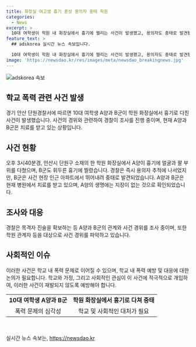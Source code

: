 ```yaml
---
title: 화장실 여고생 흉기 중상 용의자 중태 학원
categories:
  - News
excerpt: >
  10대 여학생이 학원 내 화장실에서 흉기에 찔리는 사건이 발생했고, 용의자도 중태로 발견됐다. 피해 학생은 치료를 받고 있으며, 경찰은 정확한 사건 경위를 조사 중이다. 사건 현장에서 목격자 진술을 확보하고, A양과 B군의 관계를 확인하기 위해 노력하고 있다. 현재 A양은 생명이 위험하지 않으며, 학원 관계자 등을 대상으로 자세한 조사를 진행 중이다.
feature_text: >
  ## adskorea 실시간 뉴스 속보입니다.

  10대 여학생이 학원 내 화장실에서 흉기에 찔리는 사건이 발생했고, 용의자도 중태로 발견됐다. 피해 학생은 치료를 받고 있으며, 경찰은 정확한 사건 경위를 조사 중이다. 사건 현장에서 목격자 진술을 확보하고, A양과 B군의 관계를 확인하기 위해 노력하고 있다. 현재 A양은 생명이 위험하지 않으며, 학원 관계자 등을 대상으로 자세한 조사를 진행 중이다.
image: 'https://newsdao.kr/res/images/meta/newsdao_breakingnews.jpg'
---
```


<p><img src="https://newsdao.kr/res/images/meta/newsdao_breakingnews.jpg" alt="adskorea 속보" /></p>

<h2 data-ke-size="size26">학교 폭력 관련 사건 발생</h2>

<p data-ke-size="size16">경기 안산 단원경찰서에 따르면 10대 여학생 A양과 B군이 학원 화장실에서 흉기로 다친 사건이 발생했습니다. 사건의 경위와 관련하여 경찰이 조사를 진행 중이며, 현재 A양과 B군은 치료를 받고 있는 상황입니다.</p>

<h2 data-ke-size="size26">사건 현황</h2>

<p data-ke-size="size16">오후 3시40분경, 안산시 단원구 소재의 한 학원 화장실에서 A양이 흉기에 얼굴과 팔 부위를 다쳤으며, B군도 휘두른 흉기에 찔렸습니다. 경찰은 즉시 용의자 추적에 나서었지만, B군은 사건 현장 인근 아파트에서 뛰어내려 중태로 발견되었습니다. A양과 B군은 현재 병원에서 치료를 받고 있으며, A양의 생명에는 지장이 없는 것으로 확인되었습니다.</p>

<h2 data-ke-size="size26">조사와 대응</h2>

<p data-ke-size="size16">경찰은 목격자 진술을 확보하는 등 A양과 B군의 관계와 사건 경위를 조사 중이며, 또한 학원 관계자 등을 대상으로 사건 경위를 파악하고 있습니다.</p>

<h2 data-ke-size="size26">사회적인 이슈</h2>

<p data-ke-size="size16">이러한 사건은 학교 내 폭력 문제로 이어질 수 있으며, 학교 내 폭력 예방 및 대응에 대한 논의가 필요합니다. 학교와 가정, 그리고 사회적인 관심이 이 사건에 적극적으로 개입하여, 이러한 사건이 재발되지 않도록 예방해야 합니다.</p>

<table>
    <tr>
        <td style="text-align: center; height: 17px;"><b>10대 여학생 A양과 B군</b></td>
        <td style="text-align: center; height: 17px;"><b>학원 화장실에서 흉기로 다쳐 중태</b></td>
    </tr>
    <tr>
        <td style="text-align: center; height: 17px;">폭력 문제의 심각성</td>
        <td style="text-align: center; height: 17px;">학교 및 사회적인 대처가 필요</td>
    </tr>
</table>

<p data-ke-size="size16">&nbsp;</p>
실시간 뉴스 속보는, <a href="https://newsdao.kr" rel="dofollow">https://newsdao.kr</a>


